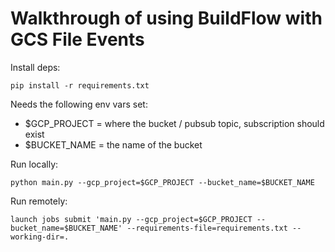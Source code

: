 # Walkthrough of using BuildFlow with GCS File Events 

Install deps:

```
pip install -r requirements.txt
```

Needs the following env vars set:
- $GCP_PROJECT = where the bucket / pubsub topic, subscription should exist
- $BUCKET_NAME = the name of the bucket

Run locally:

```
python main.py --gcp_project=$GCP_PROJECT --bucket_name=$BUCKET_NAME
```

Run remotely:

```
launch jobs submit 'main.py --gcp_project=$GCP_PROJECT --bucket_name=$BUCKET_NAME' --requirements-file=requirements.txt --working-dir=.
```